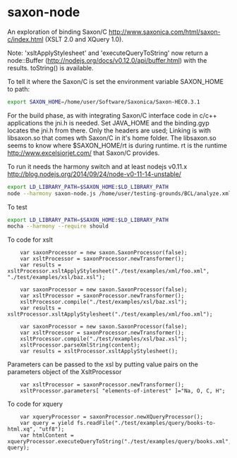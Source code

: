 # saxon-node

An exploration of binding Saxon/C http://www.saxonica.com/html/saxon-c/index.html (XSLT 2.0 and XQuery 1.0).  

Note: 'xsltApplyStylesheet' and 'executeQueryToString' now return a node::Buffer (http://nodejs.org/docs/v0.12.0/api/buffer.html) with the results. toString() is available.

To tell it where the Saxon/C is set the environment variable SAXON_HOME to path:

```bash
export SAXON_HOME=/home/user/Software/Saxonica/Saxon-HEC0.3.1
```
For the build phase, as with integrating Saxon/C interface code in c/c++ applications the jni.h is needed.  Set JAVA_HOME and the binding.gyp locates the jni.h from there. Only the headers are used; Linking is with libsaxon.so that comes wth Saxon/C in it's home folder.
The libsaxon.so seems to know where $SAXON_HOME/rt is during runtime.  rt is the runtime http://www.excelsiorjet.com/ that Saxon/C provides.

To run it needs the harmony switch and at least nodejs v0.11.x http://blog.nodejs.org/2014/09/24/node-v0-11-14-unstable/

```bash
export LD_LIBRARY_PATH=$SAXON_HOME:$LD_LIBRARY_PATH
node --harmony saxon-node.js /home/user/testing-grounds/BCL/analyze.xml /home/user/NetBeansProjects/OOBackbone/stylesheets/divconIsSpecies.xsl
```

To test
```bash
export LD_LIBRARY_PATH=$SAXON_HOME:$LD_LIBRARY_PATH
mocha --harmony --require should
```

To code for xslt
```node
    var saxonProcessor = new saxon.SaxonProcessor(false);
    var xsltProcessor = saxonProcessor.newTransformer();
    var results = xsltProcessor.xsltApplyStylesheet("./test/examples/xml/foo.xml", "./test/examples/xsl/baz.xsl");
```

```node
    var saxonProcessor = new saxon.SaxonProcessor(false);
    var xsltProcessor = saxonProcessor.newTransformer();
    xsltProcessor.compile("./test/examples/xsl/baz.xsl");
    var results = xsltProcessor.xsltApplyStylesheet("./test/examples/xml/foo.xml");
```

```node
    var saxonProcessor = new saxon.SaxonProcessor(false);
    var xsltProcessor = saxonProcessor.newTransformer();
    xsltProcessor.compile("./test/examples/xsl/baz.xsl");
    xsltProcessor.parseXmlString(content);
    var results = xsltProcessor.xsltApplyStylesheet();
```

Parameters can be passed to the xsl by putting value pairs on the parameters object of the XsltProcessor

```node
    var xsltProcessor = saxonProcessor.newTransformer();
    xsltProcessor.parameters[ "elements-of-interest" ]="Na, O, C, H";
```

To code for xquery
```node
    var xqueryProcessor = saxonProcessor.newXQueryProcessor();
    var query = yield fs.readFile("./test/examples/query/books-to-html.xq", "utf8");
    var htmlContent = xqueryProcessor.executeQueryToString("./test/examples/query/books.xml", query);
```
